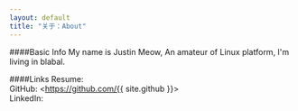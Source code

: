 ```yaml
---
layout: default
title: "关于：About"
---
```

####Basic Info
My name is Justin Meow, An amateur of Linux platform, I'm living in blabal.

####Links
Resume:   
GitHub: <https://github.com/{{ site.github }}>  
LinkedIn: 
